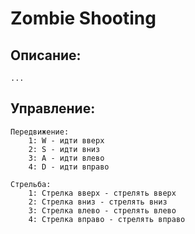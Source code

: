 # Zombie Shooting

## Описание:
    ...

## Управление:
    
    Передвижение:
        1: W - идти вверх
        2: S - идти вниз
        3: A - идти влево
        4: D - идти вправо

    Стрельба:
        1: Стрелка вверх - стрелять вверх
        2: Стрелка вниз - стрелять вниз
        3: Стрелка влево - стрелять влево
        4: Стрелка вправо - стрелять вправо
    
    
